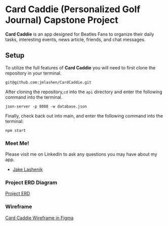 # Card Caddie (Personalized Golf Journal) Capstone Project

**Card Caddie** is an app designed for Beatles Fans to organize their daily tasks, interesting events, news article, friends, and chat messages. 

## Setup

To utilize the full features of **Card Caddie** you will need to first clone the repository in your terminal.

   `git@github.com:jmlashen/CardCaddie.git`

After cloning the repository,`cd` into the `api` directory and enter the following command into the terminal.

   `json-server -p 8088 -w database.json`

 Finally, check back out into main, and enter the following command into the terminal:

   `npm start`  

### Meet Me!

Please visit me on LinkedIn to ask any questions you may have about my app.

 - [Jake Lashenik](https://www.linkedin.com/in/jake-lashenik/)

### Project ERD Diagram

[Project ERD](https://dbdiagram.io/d/61683e14940c4c4eec95c53a)


### Wireframe

[Card Caddie Wireframe in Figma](https://www.figma.com/file/bSRLihpiWx5IbP0kPT9NlH/Card-Caddie?node-id=0%3A1)

